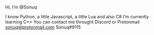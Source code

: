 Hi, I’m @Sonuq

I know Python, a little Javascript, a little Lua and also C#
I’m currently learning C++ 
You can contact me throught Discord or Protonmail
sonuq@protonmail.com
Sonuq#9115   

<!---
Sonuq/Sonuq is a ✨ special ✨ repository because its `README.md` (this file) appears on your GitHub profile.
You can click the Preview link to take a look at your changes.
--->
